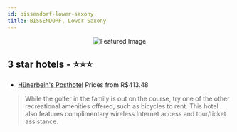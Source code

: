 ```yaml
---
id: bissendorf-lower-saxony
title: BISSENDORF, Lower Saxony
---
```


<center><img src="https://i.travelapi.com/hotels/5000000/4980000/4975400/4975340/342497bb_z.jpg" alt="Featured Image" /></center>


##  3 star hotels - ⭐️⭐️⭐️

-    [Hünerbein's Posthotel](https://www.hurb.com/br/hotels/bissendorf/hunerbein-s-posthotel-JNP-JP577846?cmp=18055) Prices from R$413.48
   > While the golfer in the family is out on the course, try one of the other recreational amenities offered, such as bicycles to rent. This hotel also features complimentary wireless Internet access and tour/ticket assistance.
